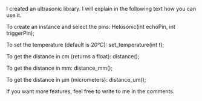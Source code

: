 I created an ultrasonic library. I will explain in the following text how you can use it.

To create an instance and select the pins: Hekisonic(int echoPin, int triggerPin);

To set the temperature (default is 20°C): set_temperature(int t);

To get the distance in cm (returns a float): distance();

To get the distance in mm: distance_mm();

To get the distance in µm (micrometers): distance_um();

If you want more features, feel free to write to me in the comments.
